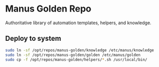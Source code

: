 # Manus Golden Repo
Authoritative library of automation templates, helpers, and knowledge.

## Deploy to system
```bash
sudo ln -sf /opt/repos/manus-golden/knowledge /etc/manus/knowledge
sudo ln -sf /opt/repos/manus-golden/golden /etc/manus/golden
sudo cp -f /opt/repos/manus-golden/helpers/*.sh /usr/local/bin/
```

